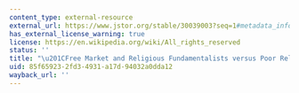 ```yaml
---
content_type: external-resource
external_url: https://www.jstor.org/stable/30039003?seq=1#metadata_info_tab_contents
has_external_license_warning: true
license: https://en.wikipedia.org/wiki/All_rights_reserved
status: ''
title: "\u201CFree Market and Religious Fundamentalists versus Poor Relief.\u201D"
uid: 85f65923-2fd3-4931-a17d-94032a0dda12
wayback_url: ''
---
```

